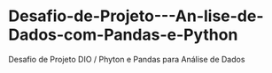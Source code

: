 # Desafio-de-Projeto---An-lise-de-Dados-com-Pandas-e-Python
Desafio de Projeto DIO / Phyton e Pandas para Análise de Dados
